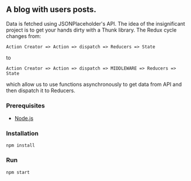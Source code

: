 ## A blog with users posts.
Data is fetched using JSONPlaceholder's API. The idea of the insignificant 
project is to get your hands dirty with a Thunk library. 
The Redux cycle changes from:
```
Action Creator => Action => dispatch => Reducers => State
```
to
```
Action Creator => Action => dispatch => MIDDLEWARE => Reducers => State
```
which allow us to use functions asynchronously to get data from API and then
dispatch it to Reducers.

### Prerequisites
* [Node.js](https://nodejs.org/en/)

### Installation
```
npm install
```
### Run
```
npm start
```